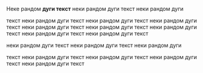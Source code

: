 Неке рандом **дуги текст** неки рандом дуги текст неки рандом дуги

текст неки рандом дуги текст неки рандом дуги текст неки рандом дуги текст неки рандом дуги текст неки рандом дуги текст неки рандом дуги текст неки рандом дуги текст неки рандом дуги текст

неки рандом дуги текст неки рандом дуги текст неки рандом дуги

текст неки рандом дуги текст неки рандом дуги текст неки рандом дуги текст неки рандом дуги текст